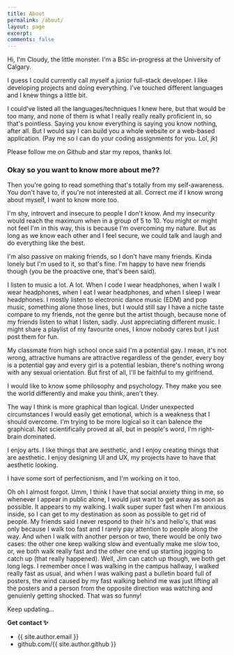 ```yaml
---
title: About
permalink: /about/
layout: page
excerpt: 
comments: false
---
```


Hi, I'm Cloudy, the little monster. I'm a BSc in-progress at the University of Calgary.  

I guess I could currently call myself a junior full-stack developer. I like developing projects and doing everything. I've touched different languages and I knew things a little bit.  

I could've listed all the languages/techniques I knew here, but that would be too many, and none of them is what I really really really proficient in, so that's pointless. Saying you know everything is saying you know nothing, after all. But I would say I can build you a whole website or a web-based application. (Pay me so I can do your coding assignments for you. Lol, jk)

Please follow me on Github and star my repos, thanks lol.

### Okay so you want to know more about me??

Then you're going to read something that's totally from my self-awareness. You don't have to, if you're not interested at all. Correct me if I know wrong about myself, I want to know more too.

I'm shy, introvert and insecure to people I don't know. And my insecurity would reach the maximum when in a group of 5 to 10. You might or might not feel I'm in this way, this is because I'm overcoming my nature. But as long as we know each other and I feel secure, we could talk and laugh and do everything like the best. 

I'm also passive on making friends, so I don't have many friends. Kinda lonely but I'm used to it, so that's fine. I'm happy to have new friends though (you be the proactive one, that's been said).

I listen to music a lot. A lot. When I code I wear headphones, when I walk I wear headphones, when I eat I wear headphones, and when I sleep I wear headphones. I mostly listen to electronic dance music (EDM) and pop music, something alone those lines, but I would still say I have a niche taste compare to my friends, not the genre but the artist though, because none of my friends listen to what I listen, sadly. Just appreciating different music. I might share a playlist of my favourite ones, I know nobody cares but I just post them for fun.

My classmate from high school once said I'm a potential gay. I mean, it's not wrong, attractive humans are attractive regardless of the gender, every boy is a potential gay and every girl is a potential lesbian, there's nothing wrong with any sexual orientation. But first of all, I'll be faithful to my girlfriend.

I would like to know some philosophy and psychology. They make you see the world differently and make you think, aren't they.

The way I think is more graphical than logical. Under unexpected circumstances I would easily get emotional, which is a weakness that I should overcome. I'm trying to be more logical so it can balence the graphical. Not scientifically proved at all, but in people's word, I'm right-brain dominated.

I enjoy arts. I like things that are aesthetic, and I enjoy creating things that are aesthetic. I enjoy designing UI and UX, my projects have to have that aesthetic looking.  

I have some sort of perfectionism, and I'm working on it too. 

Oh oh I almost forgot. Umm, I think I have that social anxiety thing in me, so whenever I appear in public alone, I would just want to get away as soon as possible. It appears to my walking. I walk super super fast when I'm anxious inside, so I can get to my destination as soon as possible to get rid of people. My friends said I never respond to their hi's and hello's, that was only because I walk too fast and I rarely pay attention to people along the way. And when I walk with another person or two, there would be only two cases: the other one keep walking slow and eventually make me slow too, or, we both walk really fast and the other one end up starting jogging to catch up (that really happened). Well, Jim can catch up though, we both get long legs. I remember once I was walking in the campus hallway, I walked really fast as usual, and when I was walking past a bulletin board full of posters, the wind caused by my fast walking behind me was just lifting all the posters and a person from the opposite direction was watching and genuienly getting shocked. That was so funny!


Keep updating...

**Get contact ✨**

- {{ site.author.email }}
- github.com/{{ site.author.github }}
